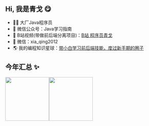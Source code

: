 ## Hi, 我是青戈 😋

- 🧑‍💻 大厂Java程序员
- 🚀 微信公众号：Java学习指南
- 👾 B站视频(带做前后端分离项目)：<a href="https://space.bilibili.com/402779077" target="_blank">B站 程序员青戈</a>
- 💬 微信：xia_qing2012
- 🌎 我的编程知识星球：<a target="_blank" href="https://t.zsxq.com/hJetM">带小白学习前后端技能，度过新手期的圈子</a>

## 今年汇总 ✨

<img align="" height="137px" src="https://github-readme-stats.vercel.app/api?username=xqnode&hide_title=true&hide_border=true&show_icons=true&include_all_commits=true&line_height=21&bg_color=0,EC6C6C,FFD479,FFFC79,73FA79&theme=graywhite&locale=cn" /><img align="" height="137px" src="https://github-readme-stats.vercel.app/api/top-langs/?username=xqnode&hide_title=true&hide_border=true&layout=compact&bg_color=0,73FA79,73FDFF,D783FF&theme=graywhite&locale=cn" />
